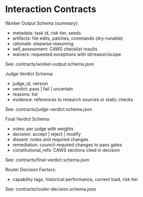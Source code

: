 # Interaction Contracts

Worker Output Schema (summary):
- metadata: task id, risk tier, seeds
- artifacts: file edits, patches, commands (dry-runable)
- rationale: stepwise reasoning
- self_assessment: CAWS checklist results
- waivers: requested exceptions with id/reason/scope

See: contracts/worker-output.schema.json

Judge Verdict Schema:
- judge_id, version
- verdict: pass | fail | uncertain
- reasons: list
- evidence: references to research sources or static checks

See: contracts/judge-verdict.schema.json

Final Verdict Schema:
- votes: per judge with weights
- decision: accept | reject | modify
- dissent: notes and required changes
- remediation: council-required changes to pass gates
- constitutional_refs: CAWS sections cited in decision

See: contracts/final-verdict.schema.json

Router Decision Factors:
- capability tags, historical performance, current load, risk tier

See: contracts/router-decision.schema.json

